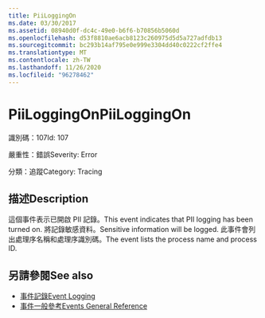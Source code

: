 ```yaml
---
title: PiiLoggingOn
ms.date: 03/30/2017
ms.assetid: 08940d0f-dc4c-49e0-b6f6-b70856b5060d
ms.openlocfilehash: d53f8810ae6acb8123c260975d5d5a727adfdb13
ms.sourcegitcommit: bc293b14af795e0e999e3304dd40c0222cf2ffe4
ms.translationtype: MT
ms.contentlocale: zh-TW
ms.lasthandoff: 11/26/2020
ms.locfileid: "96278462"
---
```

# <a name="piiloggingon"></a><span data-ttu-id="7ed29-102">PiiLoggingOn</span><span class="sxs-lookup"><span data-stu-id="7ed29-102">PiiLoggingOn</span></span>

<span data-ttu-id="7ed29-103">識別碼：107</span><span class="sxs-lookup"><span data-stu-id="7ed29-103">Id: 107</span></span>  
  
 <span data-ttu-id="7ed29-104">嚴重性：錯誤</span><span class="sxs-lookup"><span data-stu-id="7ed29-104">Severity: Error</span></span>  
  
 <span data-ttu-id="7ed29-105">分類：追蹤</span><span class="sxs-lookup"><span data-stu-id="7ed29-105">Category: Tracing</span></span>  
  
## <a name="description"></a><span data-ttu-id="7ed29-106">描述</span><span class="sxs-lookup"><span data-stu-id="7ed29-106">Description</span></span>  

 <span data-ttu-id="7ed29-107">這個事件表示已開啟 PII 記錄。</span><span class="sxs-lookup"><span data-stu-id="7ed29-107">This event indicates that PII logging has been turned on.</span></span> <span data-ttu-id="7ed29-108">將記錄敏感資料。</span><span class="sxs-lookup"><span data-stu-id="7ed29-108">Sensitive information will be logged.</span></span> <span data-ttu-id="7ed29-109">此事件會列出處理序名稱和處理序識別碼。</span><span class="sxs-lookup"><span data-stu-id="7ed29-109">The event lists the process name and process ID.</span></span>  
  
## <a name="see-also"></a><span data-ttu-id="7ed29-110">另請參閱</span><span class="sxs-lookup"><span data-stu-id="7ed29-110">See also</span></span>

- [<span data-ttu-id="7ed29-111">事件記錄</span><span class="sxs-lookup"><span data-stu-id="7ed29-111">Event Logging</span></span>](index.md)
- [<span data-ttu-id="7ed29-112">事件一般參考</span><span class="sxs-lookup"><span data-stu-id="7ed29-112">Events General Reference</span></span>](events-general-reference.md)
